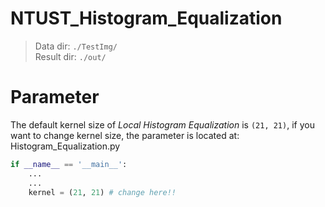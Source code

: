 # NTUST_Histogram_Equalization

> Data dir: `./TestImg/` \
> Result dir: `./out/`

# Parameter

The default kernel size of _Local Histogram Equalization_ is `(21, 21)`, if you want to change kernel size, the parameter is located at: \
Histogram_Equalization.py

```python
if __name__ == '__main__':
    ...
    ...
    kernel = (21, 21) # change here!!
```
